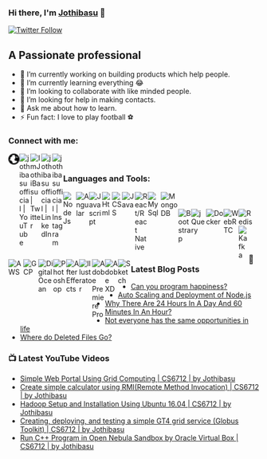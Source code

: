 ### Hi there, I'm [Jothibasu][website] 👋

<!--
**Jothibasuofficial/jothibasuofficial** is a ✨ _special_ ✨ repository because its `README.md` (this file) appears on your GitHub profile.-->

[![Twitter Follow](https://img.shields.io/twitter/follow/ImJothiBasu?color=1DA1F2&logo=twitter&style=for-the-badge)](https://twitter.com/intent/follow?original_referer=https://github.com/Jothibasuofficial&screen_name=ImJothiBasu)

## A Passionate professional

- 🔭 I’m currently working on building products which help people.
- 🌱 I’m currently learning everything 😂 
- 👯 I’m looking to collaborate with like minded people.
- 🤔 I’m looking for help in making contacts.
- 💬 Ask me about how to learn.
- ⚡ Fun fact: I love to play football ⚽️ 

### Connect with me:

[<img align="left" alt="jothibasuofficial.github.io" width="22px" src="https://raw.githubusercontent.com/iconic/open-iconic/master/svg/globe.svg" />][website]
[<img align="left" alt="jothibasuofficial | YouTube" width="22px" src="https://cdn.jsdelivr.net/npm/simple-icons@v3/icons/youtube.svg" />][youtube]
[<img align="left" alt="ImJothiBasu | Twitter" width="22px" src="https://cdn.jsdelivr.net/npm/simple-icons@v3/icons/twitter.svg" />][twitter]
[<img align="left" alt="jothibasuofficial | LinkedIn" width="22px" src="https://cdn.jsdelivr.net/npm/simple-icons@v3/icons/linkedin.svg" />][linkedin]
[<img align="left" alt="jothibasuofficial | Instagram" width="22px" src="https://cdn.jsdelivr.net/npm/simple-icons@v3/icons/instagram.svg" />][instagram]

<br />

### Languages and Tools:

<img align="left" alt="Node Js" width="26px" src="https://jothibasuofficial.github.io/img/brands/nodejs.svg" />
<img align="left" alt="Angular" width="26px" src="https://jothibasuofficial.github.io/img/brands/angular.svg" />
<img align="left" alt="Javascript" width="26px" src="https://jothibasuofficial.github.io/img/brands/javascript.svg" />
<img align="left" alt="Html" width="20px" src="https://jothibasuofficial.github.io/img/brands/html.svg" />
<img align="left" alt="CSS" width="20px" src="https://jothibasuofficial.github.io/img/brands/css.svg" />
<img align="left" alt="Java" width="26px" src="https://jothibasuofficial.github.io/img/brands/java.svg" />
<img align="left" alt="React/React Native" width="26px" src="https://jothibasuofficial.github.io/img/brands/react-native.svg" />
<img align="left" alt="MySql" width="26px" src="https://jothibasuofficial.github.io/img/brands/mysql.svg" />
<img align="left" alt="Mongo DB" width="35px" src="https://jothibasuofficial.github.io/img/brands/mongodb.svg" />

<br />
<br />

<img align="left" alt="Bootstrap" width="26px" src="https://jothibasuofficial.github.io/img/brands/bootstrap.svg" />
<img align="left" alt="jQuery" width="30px" src="https://jothibasuofficial.github.io/img/brands/jquery.svg" />
<img align="left" alt="Docker" width="35px" src="https://jothibasuofficial.github.io/img/brands/docker.svg" />
<img align="left" alt="WebRTC" width="30px" src="https://jothibasuofficial.github.io/img/brands/webrtc.svg" />
<img align="left" alt="Redis" width="30px" src="https://jothibasuofficial.github.io/img/brands/redis.svg" />
<img align="left" alt="Kafka" width="20px" src="https://jothibasuofficial.github.io/img/brands/kafka.svg" />
<img align="left" alt="AWS" width="30px" src="https://jothibasuofficial.github.io/img/brands/aws.svg" />
<img align="left" alt="GCP" width="30px" src="https://jothibasuofficial.github.io/img/brands/google-cloud.svg" />
<img align="left" alt="Digital Ocean" width="30px" src="https://jothibasuofficial.github.io/img/brands/digitalocean.svg" />
<br />
<br />

<img align="left" alt="Photoshop" width="26px" src="https://jothibasuofficial.github.io/img/brands/photoshop.svg" />
<img align="left" alt="After Effects" width="26px" src="https://jothibasuofficial.github.io/img/brands/after-effects.svg" />
<img align="left" alt="Illustrator" width="26px" src="https://jothibasuofficial.github.io/img/brands/illustrator.svg" />
<img align="left" alt="Adobe Premiere Pro" width="26px" src="https://jothibasuofficial.github.io/img/brands/premiere.svg" />
<img align="left" alt="Adobe XD" width="26px" src="https://jothibasuofficial.github.io/img/brands/xd.svg" />
<img align="left" alt="Sketch" width="26px" src="https://jothibasuofficial.github.io/img/brands/sketch.svg" />
<br /> <br/>

### 📕 Latest Blog Posts

<!-- BLOG-POST-LIST:START -->
- [Can you program happiness?](https://medium.com/@jothibasuofficial/can-you-program-happiness-83ac440fac51?source=rss-daadca7ee7e5------2)
- [Auto Scaling and Deployment of Node.js](https://medium.com/@jothibasuofficial/auto-scaling-and-deployment-of-node-js-327b381a95d8?source=rss-daadca7ee7e5------2)
- [Why There Are 24 Hours In A Day And 60 Minutes In An Hour?](https://medium.com/@jothibasuofficial/why-there-are-24-hours-in-a-day-and-60-minutes-in-an-hour-b670879cbe99?source=rss-daadca7ee7e5------2)
- [Not everyone has the same opportunities in life](https://medium.com/@jothibasuofficial/not-everyone-has-the-same-opportunities-in-life-f222691c7792?source=rss-daadca7ee7e5------2)
- [Where do Deleted Files Go?](https://medium.com/@jothibasuofficial/where-do-deleted-files-go-c8e32bf5bd4e?source=rss-daadca7ee7e5------2)
<!-- BLOG-POST-LIST:END -->

### 📺 Latest YouTube Videos

<!-- YOUTUBE:START -->
- [Simple Web Portal Using Grid Computing | CS6712 | by Jothibasu](https://www.youtube.com/watch?v=k_CR90Vbs5E)
- [Create simple calculator using RMI(Remote Method Invocation) | CS6712 | by Jothibasu](https://www.youtube.com/watch?v=AHNd4XyQlIg)
- [Hadoop Setup and Installation Using Ubuntu 16.04 | CS6712 | by Jothibasu](https://www.youtube.com/watch?v=XWXQobiSz8Q)
- [Creating, deploying, and testing a simple GT4 grid service (Globus Toolkit) | CS6712 | by Jothibasu](https://www.youtube.com/watch?v=KH0jfWG3kxU)
- [Run C++ Program in Open Nebula Sandbox by Oracle Virtual Box | CS6712 | by Jothibasu](https://www.youtube.com/watch?v=ZSshjmBXb5c)
<!-- YOUTUBE:END -->

[website]: https://jothibasuofficial.github.io
[twitter]: https://twitter.com/ImJothiBasu
[youtube]: https://youtube.com/jothibasuofficial
[instagram]: https://instagram.com/jothibasu.official
[linkedin]: https://linkedin.com/in/jothibasuofficial
